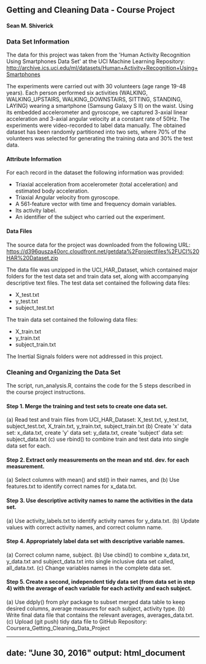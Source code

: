 ## Getting and Cleaning Data - Course Project

#### Sean M. Shiverick


### Data Set Information

The data for this project was taken from the 'Human Activity Recognition Using Smartphones Data Set' at the UCI Machine Learning Repository:
http://archive.ics.uci.edu/ml/datasets/Human+Activity+Recognition+Using+Smartphones

The experiments were carried out with 30 volunteers (age range 19-48 years). Each person performed six activities (WALKING, WALKING_UPSTAIRS, WALKING_DOWNSTAIRS, SITTING, STANDING, LAYING) wearing a smartphone (Samsung Galaxy S II) on the waist. Using its embedded accelerometer and gyroscope, we captured 3-axial linear acceleration and 3-axial angular velocity at a constant rate of 50Hz. The experiments were video-recorded to label data manually. The obtained dataset has been randomly partitioned into two sets, where 70% of the volunteers was selected for generating the training data and 30% the test data. 

#### Attribute Information

For each record in the dataset the following information was provided: 

- Triaxial acceleration from accelerometer (total acceleration) and estimated body acceleration. 
- Triaxial Angular velocity from gyroscope. 
- A 561-feature vector with time and frequency domain variables. 
- Its activity label. 
- An identifier of the subject who carried out the experiment.


#### Data Files

The source data for the project was downloaded from the following URL: https://d396qusza40orc.cloudfront.net/getdata%2Fprojectfiles%2FUCI%20HAR%20Dataset.zip

The data file was unzipped in the UCI_HAR_Dataset, which contained major folders for the test data set and train data set, along with accompanying descriptive text files. The test data set contained the following data files: 

- X_test.txt 
- y_test.txt
- subject_test.txt

The train data set contained the following data files: 

- X_train.txt
- y_train.txt 
- subject_train.txt 

The Inertial Signals folders were not addressed in this project. 

### Cleaning and Organizing the Data Set

The script, run_analysis.R, contains the code for the 5 steps described in the course project instructions.

#### Step 1. Merge the training and test sets to create one data set.
(a) Read test and train files from UCI_HAR_Dataset:
X_test.txt, y_test.txt, subject_test.txt, X_train.txt, y_train.txt, subject_train.txt
(b) Create 'x' data set: x_data.txt, create 'y' data set: y_data.txt, create 'subject' data set: subject_data.txt 
(c) use rbind() to combine train and test data into single data set for each.

#### Step 2. Extract only measurements on the mean and std. dev. for each measurement.
(a) Select columns with mean() and std() in their names, and 
(b) Use features.txt to identify correct names for x_data.txt.

#### Step 3. Use descriptive activity names to name the activities in the data set.
(a) Use activity_labels.txt to identify activity names for y_data.txt.
(b) Update values with correct activity names, and correct column name.

#### Step 4. Appropriately label data set with descriptive variable names.
(a) Correct column name, subject.
(b) Use cbind() to combine x_data.txt, y_data.txt and subject_data.txt
into single inclusive data set called, all_data.txt.
(c) Change variables names in the complete data set. 

#### Step 5. Create a second, independent tidy data set (from data set in step 4) with the average of each variable for each activity and each subject.
(a) Use ddply() from plyr package to subset merged data table to keep desired columns, average measures for each subject, activity type.
(b) Write final data file that contains the relevant averages, averages_data.txt.
(c) Upload (git push) tidy data file to GitHub Repository: Coursera_Getting_Cleaning_Data_Project




---
date: "June 30, 2016"
output: html_document
---